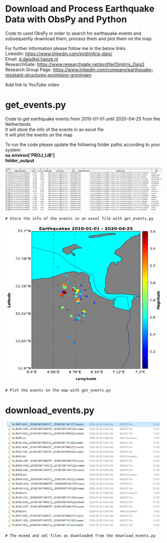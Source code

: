 # Download and Process Earthquake Data with ObsPy and Python

Code to used ObsPy in order to search for earthquake events and subsequently download them, process them and plot them on the map.

For further information please follow me in the below links  
LinkedIn: https://www.linkedin.com/in/dimitris-dais/  
Email: d.dais@pl.hanze.nl  
ResearchGate: https://www.researchgate.net/profile/Dimitris_Dais2  
Research Group Page: https://www.linkedin.com/company/earthquake-resistant-structures-promising-groningen  

Add link to YouTube video

# get_events.py  
Code to get earthquake events from 2010-01-01 until 2020-04-25 from the Netherlands  
It will store the info of the events in an excel file  
It will plot the events on the map

To run the code please update the following folder paths according to your system:  
**os.environ['PROJ_LIB']**  
**folder_output**  

<img src="https://github.com/dimitrisdais/obspy_tutorial/blob/master/images/get_events_1.png" width="500">

```diff
# Store the info of the events in an excel file with get_events.py
```

<img src="https://github.com/dimitrisdais/obspy_tutorial/blob/master/images/get_events_2.png" width="500" height="500">

```diff
# Plot the events on the map with get_events.py
```

# download_events.py  

<img src="https://github.com/dimitrisdais/obspy_tutorial/blob/master/images/download_events_1.png" width="500">

```diff
# The mseed and xml files as downloaded from the download_events.py
```



